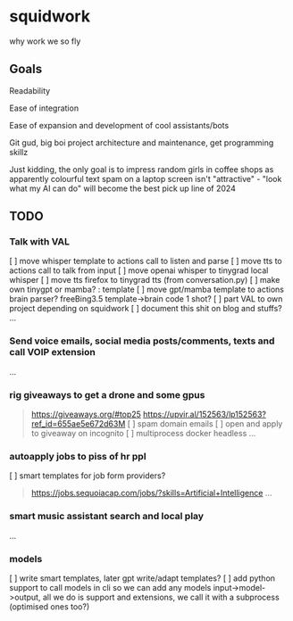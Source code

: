 # squidwork
<p>why work we so fly</p>

## Goals
<p> Readability</p>
<p> Ease of integration</p>
<p> Ease of expansion and development of cool assistants/bots </p>
<p> Git gud, big boi project architecture and maintenance, get programming skillz </p>
<p> Just kidding, the only goal is to impress random girls in coffee shops as apparently colourful text spam on a laptop screen isn't "attractive" - "look what my AI can do" will become the best pick up line of 2024</p>

## TODO
### Talk with VAL
[ ] move whisper template to actions call to listen and parse
[ ] move tts to actions call to talk from input
[ ] move openai whisper to tinygrad local whisper
[ ] move tts firefox to tinygrad tts (from conversation.py)
[ ] make own tinygpt or mamba? : template
[ ] move gpt/mamba template to actions brain parser? freeBing3.5 template->brain code 1 shot?
[ ] part VAL to own project depending on squidwork
[ ] document this shit on blog and stuffs? ...
### Send voice emails, social media posts/comments, texts and call VOIP extension
...
### rig giveaways to get a drone and some gpus
> https://giveaways.org/#top25
> https://upvir.al/152563/lp152563?ref_id=655ae5e672d63M
[ ] spam domain emails
[ ] open and apply to giveaway on incognito
[ ] multiprocess docker headless
...
### autoapply jobs to piss of hr ppl
[ ] smart templates for job form providers?
> https://jobs.sequoiacap.com/jobs/?skills=Artificial+Intelligence
...
### smart music assistant search and local play
...
### models
[ ] write smart templates, later gpt write/adapt templates?
[ ] add python support to call models in cli so we can add any models input->model->output, all we do is support and extensions, we call it with a subprocess (optimised ones too?) 
